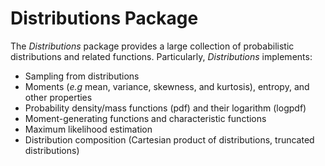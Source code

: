 # Distributions Package

The *Distributions* package provides a large collection of probabilistic distributions and related functions. Particularly, *Distributions* implements:

* Sampling from distributions
* Moments (*e.g* mean, variance, skewness, and kurtosis), entropy, and other properties
* Probability density/mass functions (pdf) and their logarithm (logpdf)
* Moment-generating functions and characteristic functions
* Maximum likelihood estimation
* Distribution composition (Cartesian product of distributions, truncated distributions)
